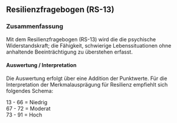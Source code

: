 ## Resilienzfragebogen (RS-13)

### Zusammenfassung
Mit dem Resilienzfragebogen (RS-13) wird die die psychische Widerstandskraft; die Fähigkeit, schwierige Lebenssituationen ohne anhaltende Beeinträchtigung zu überstehen erfasst.

#### Auswertung / Interpretation
Die Auswertung erfolgt über eine Addition der Punktwerte. Für die Interpretation der Merkmalausprägung für Resilienz empfiehlt sich folgendes Schema:

13 - 66  =  Niedrig    
67 - 72  =  Moderat    
73 - 91  =  Hoch    
